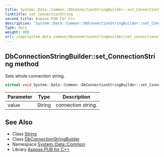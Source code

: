 ```yaml
---
title: System::Data::Common::DbConnectionStringBuilder::set_ConnectionString method
linktitle: set_ConnectionString
second_title: Aspose.PUB for C++
description: 'System::Data::Common::DbConnectionStringBuilder::set_ConnectionString method. Sets whole connection string in C++.'
type: docs
weight: 400
url: /cpp/system.data.common/dbconnectionstringbuilder/set_connectionstring/
---
```

## DbConnectionStringBuilder::set_ConnectionString method


Sets whole connection string.

```cpp
virtual void System::Data::Common::DbConnectionStringBuilder::set_ConnectionString(String value)
```


| Parameter | Type | Description |
| --- | --- | --- |
| value | String | connection string. |

## See Also

* Class [String](../../../system/string/)
* Class [DbConnectionStringBuilder](../)
* Namespace [System::Data::Common](../../)
* Library [Aspose.PUB for C++](../../../)
